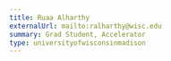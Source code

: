```yaml
---
title: Ruaa Alharthy
externalUrl: mailto:ralharthy@wisc.edu
summary: Grad Student, Accelerator
type: universityofwisconsinmadison
---
```

